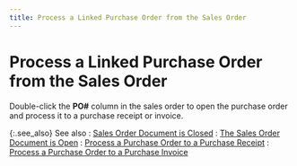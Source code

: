 ```yaml
---
title: Process a Linked Purchase Order from the Sales Order
---
```


# Process a Linked Purchase Order from the Sales Order


Double-click the **PO#** column  in the sales order to open the purchase order and process it to a purchase  receipt or invoice.


{:.see_also}
See also
: [Sales  Order Document is Closed]({{site.sp_baseurl}}/misc/sales_order_document_is_closed_linked_po.html)
: [The  Sales Order Document is Open]({{site.sp_baseurl}}/misc/if_the_sales_order_document_is_open_linked_po.html)
: [Process  a Purchase Order to a Purchase Receipt]({{site.pp_chm}}/purc-proc/pos/po-processes/processing-pr/processing_a_purchase_receipt.html)
: [Process  a Purchase Order to a Purchase Invoice]({{site.pp_chm}}/misc/process_a_purchase_order_to_a_purchase_invoice_pur.html)
